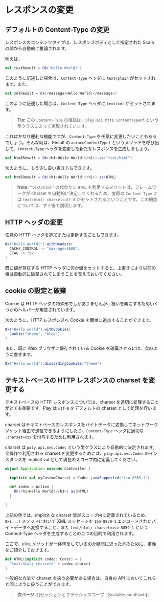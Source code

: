 <!-- translated -->
<!--
# Manipulating Results
-->
# レスポンスの変更

<!--
## Changing the default Content-Type
-->
## デフォルトの Content-Type の変更

<!--
The result content type is automatically inferred from the Scala value that you specify as the response body.
-->
レスポンスのコンテンツタイプは、レスポンスボディとして指定された Scala の値から自動的に推論されます。

<!--
For example:
-->
例えば、

```scala
val textResult = Ok("Hello World!")
```

<!--
Will automatically set the `Content-Type` header to `text/plain`, while:
-->
このように記述した場合は、`Content-Type` ヘッダに `text/plain` がセットされます。また、

```scala
val xmlResult = Ok(<message>Hello World!</message>)
```

<!--
will set the Content-Type header to `text/xml`.
-->
このように記述した場合は、`Content-Type` ヘッダに `text/xml` がセットされます。

<!--
> **Tip:** this is done via the `play.api.http.ContentTypeOf` type class.
-->
> **Tip:** この `Content-Type` の推論は、`play.api.http.ContentTypeOf` という型クラスによって実現されています。

<!--
This is pretty useful, but sometimes you want to change it. Just use the `as(newContentType)` method on a result to create a new similar result with a different `Content-Type` header:
-->
これはかなり便利な機能ですが、`Content-Type` を任意に変更したいこともあるでしょう。そんな時は、Result の `as(newContentType)` というメソッドを呼び出して、`Content-Type` ヘッダを変更した新たなレスポンスを生成しましょう。

```scala
val htmlResult = Ok(<h1>Hello World!</h1>).as("text/html")
```

<!--
or even better, using:
-->
次のように、もう少し良い書き方もできます。

```scala
val htmlResult = Ok(<h1>Hello World!</h1>).as(HTML)
```

<!--
> **Note:** The benefit of using `HTML` instead of the `"text/html"` is that the charset will be automatically handled for you and the actual Content-Type header will be set to `text/html; charset=utf-8`. We will see that in a bit.
-->
> **Note:** `"text/html"` の代わりに `HTML` を利用するメリットは、フレームワークが charset を自動的に決定してくれるため、実際の `Content-Type` には `text/html; charset=utf-8` がセットされるということです。この機能については、すぐ後で説明します。

<!--
## Manipulating HTTP headers
-->
## HTTP ヘッダの変更

<!--
You can also add (or update) any HTTP header to the result:
-->
任意の HTTP ヘッダを追加または更新することもできます。

```scala
Ok("Hello World!").withHeaders(
  CACHE_CONTROL -> "max-age=3600", 
  ETAG -> "xx"
)
```

<!--
Note that setting an HTTP header will automatically discard the previous value if it was existing in the original result.
-->
既に値が存在する HTTP ヘッダに何か値をセットすると、上書きにより以前の値は自動的に破棄されてしまうことを覚えておいてください。

<!--
## Setting and discarding cookies
-->
## cookie の設定と破棄

<!--
Cookies are just a special form of HTTP headers but we provide a set of helpers to make it easier.
-->
Cookie は HTTP ヘッダの特殊形でしかありませんが、扱いを楽にするためいくつかのヘルパーが用意されています。

<!--
You can easily add a Cookie to the HTTP response using:
-->
次のように、HTTP レスポンスへ Cookie を簡単に追加することができます。

```scala
Ok("Hello world").withCookies(
  Cookie("theme", "blue")
)
```

<!--
Also, to discard a Cookie previously stored on the Web browser:
-->
また、既に Web ブラウザに保存されている Cookie を破棄させるには、次のように書きます。

```scala
Ok("Hello world").discardingCookies("theme")
```

<!--
## Changing the charset for text based HTTP responses.
-->
## テキストベースの HTTP レスポンスの charset を変更する

<!--
For text based HTTP response it is very important to handle the charset correctly. Play handles that for you and uses `utf-8` by default.
-->
テキストベースの HTTP レスポンスについては、charset を適切に処理することがとても重要です。Play は `utf-8` をデフォルトの charset として処理を行います。

<!--
The charset is used to both convert the text response to the corresponding bytes to send over the network socket, and to alterate the `Content-Type` header with the proper `;charset=xxx` extension.
-->
charset はテキストベースのレスポンスをバイトデータに変換してネットワークソケット経由で送信できるようにしたり、`Content-Type` ヘッダに適切な `;charset=xxx` を付与するために利用されます。

<!--
The charset is handled automatically via the `play.api.mvc.Codec` type class. Just import an implicit instance of `play.api.mvc.Codec` in the current scope to change the charset that will be used by all operations:
-->
charset は `paly.api.mvc.Codec` という型クラスにより自動的に決定されます。全操作で利用される charset を変更するためには、`play.api.mvc.Codec` のインスタンスを implicit val として現在のスコープ内に定義してください。

```scala
object Application extends Controller {
    
  implicit val myCustomCharset = Codec.javaSupported("iso-8859-1")
    
  def index = Action {
    Ok(<h1>Hello World!</h1>).as(HTML)
  }
    
}
```

<!--
Here, because there is an implicit charset value in the scope, it will be used by both the `Ok(...)` method to convert the XML message into `ISO-8859-1` encoded bytes and to generate the `text/html; charset=iso-8859-1` Content-Type header.
-->
上記の例では、implicit な charset 値がスコープ内に定義されているため、`Ok(...)` メソッドにおいて XML メッセージを `ISO-8859-1` エンコードされたバイトデータへ変換すること、また `text/html; charset=iso-8859-1` という Content-Type ヘッダを生成することの二つの目的で利用されます。

<!--
Now if you are wondering how the `HTML` method works, here it is how it is defined:
-->
ここで、`HTML` メソッドが一体何をしているのか疑問に思った方のために、定義をご紹介しておきます。

```scala
def HTML(implicit codec: Codec) = {
  "text/html; charset=" + codec.charset
}
```

<!--
You can do the same in your API if you need to handle the charset in a generic way.
-->
一般的な方法で charset を扱う必要がある場合は、自身の API においてこれらと同じように扱うことができます。

<!--
> **Next:** [[Session and Flash scopes | ScalaSessionFlash]]
-->
> **次ページ:** [[セッションとフラッシュスコープ | ScalaSessionFlash]]
